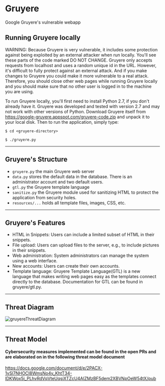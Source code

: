 # Gruyere
Google Gruyere's vulnerable webapp

## Running Gruyere locally

WARNING: Because Gruyere is very vulnerable, it includes some protection against being exploited by an external attacker when run locally. You'll see these parts of the code marked DO NOT CHANGE. Gruyere only accepts requests from localhost and uses a random unique id in the URL. However, it's difficult to fully protect against an external attack. And if you make changes to Gruyere you could make it more vulnerable to a real attack. Therefore, you should close other web pages while running Gruyere locally and you should make sure that no other user is logged in to the machine you are using. 

To run Gruyere locally, you'll first need to install Python 2.7, if you don't already have it. Gruyere was developed and tested with version 2.7 and may not work with other versions of Python. Download Gruyere itself from https://google-gruyere.appspot.com/gruyere-code.zip and unpack it to your local disk. Then to run the application, simply type:

``` $ cd <gruyere-directory> ```

``` $ ./gruyere.py ```


---

## Gruyere's Structure

- ```gruyere.py``` the main Gruyere web server
- ```data.py``` stores the default data in the database. There is an administrator account and two default users.
- ```gtl.py``` the Gruyere template language
- ```sanitize.py``` the Gruyere module used for sanitizing HTML to protect the application from security holes.
- ```resources/...``` holds all template files, images, CSS, etc.

---

## Gruyere's Features

- HTML in Snippets: Users can include a limited subset of HTML in their snippets.
- File upload: Users can upload files to the server, e.g., to include pictures in their snippets.
- Web administration: System administrators can manage the system using a web interface.
- New accounts: Users can create their own accounts.
- Template language: Gruyere Template Language(GTL) is a new language that makes writing web pages easy as the templates connect directly to the database. Documentation for GTL can be found in gruyere/gtl.py. 

---


## Threat Diagram

![gruyereThreatDiagram](https://github.com/KintsugiCode/gruyere/assets/41804800/ecf557da-2f78-4b2a-a3d4-22de115db399)


---


## Threat Model

#### Cybersecurity measures implemented can be found in the open PRs and are elaborated on in the following threat model document

https://docs.google.com/document/d/e/2PACX-1vSl7NHOCI8WmsNo4y_KhtT34-lDKWox5i_PLhvRdVqVteUqsiXTZcU4AIZMzBF5dem2XBVNpOeW54tX/pub


